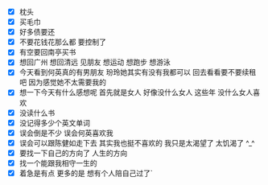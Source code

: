 - [x] 枕头
- [x] 买毛巾
- [x] 好多债要还
- [x] 不要花钱花那么都 要控制了
- [x] 有空要回南亭买书
- [x] 想回广州 想回清远  见朋友 想运动 想跑步 想游泳
- [x] 今天看到何英真的有男朋友 玢玲她其实有没有我都可以 回去看看要不要续租吧 因为感觉她不太需要我的
- [x] 想一下今天有什么感想呢 首先就是女人 好像没什么女人 这些年 没什么女人喜欢
- [x] 没读什么书
- [x] 没记得多少个英文单词
- [x] 误会倒是不少 误会何英喜欢我
- [x] 误会可以跟陈健如走下去 其实我也挺不喜欢的 我只是太渴望了 太饥渴了 ^_^
- [x]  要找一下自己的方向了 人生的方向 
- [x] 找一个能跟我相守一生的
- [x] 着急是有点 更多的是 想有个人陪自己过了`   
